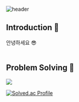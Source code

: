 <!-- 헤더 -->
![header](https://capsule-render.vercel.app/api?type=rounded&color=timeGradient&text=Welcome%20to%20KYUNGRIM's%20GitHub%20👋&animation=twinkling&fontSize=40&fontAlignY=50&fontAlign=50&height=180)

<!--소개-->
<h2>Introduction 🙌</h2>
안녕하세요 😎
<br/><br/>

<!--
<h2>Skill 🍀</h2>
<div>
  <img src="https://img.shields.io/badge/SpringBoot-6DB33F?style=for-the-badge&logo=SpringBoot&logoColor=white"/>
  <img src="https://img.shields.io/badge/Java-007396?style=for-the-badge&logo=Java&logoColor=white"/>
  <img src="https://img.shields.io/badge/Flask-000000?style=for-the-badge&logo=Flask&logoColor=white"/>
  <img src="https://img.shields.io/badge/Python-3776AB?style=for-the-badge&logo=Python&logoColor=white"/>
</div>
<div>
  <img src="https://img.shields.io/badge/MySQL-4479A1?style=for-the-badge&logo=MySQL&logoColor=white"/>
  <img src="https://img.shields.io/badge/MongoDB-47A248?style=for-the-badge&logo=MongoDB&logoColor=white"/>
</div>
<div>
  <img src="https://img.shields.io/badge/Amazon EC2-FF9900?style=for-the-badge&logo=AmazonEC2&logoColor=white"/>
  <img src="https://img.shields.io/badge/Docker-2496ED?style=for-the-badge&logo=Docker&logoColor=white"/>
  <img src="https://img.shields.io/badge/Github Actions-2088FF?style=for-the-badge&logo=GithubActions&logoColor=white"/>
  <img src="https://img.shields.io/badge/Jenkins-D24939?style=for-the-badge&logo=Jenkins&logoColor=white"/>
</div>
<br/>
-->
  
<!--알고리즘 -->
<h2>Problem Solving 💪</h2>
<img src="https://img.shields.io/badge/Java-007396?style=for-the-badge&logo=Java&logoColor=white"/>

[![Solved.ac Profile](http://mazassumnida.wtf/api/v2/generate_badge?boj=g16rim)](https://solved.ac/g16rim/)
<br/>

